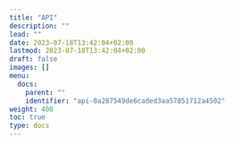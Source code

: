 ```yaml
---
title: "API"
description: ""
lead: ""
date: 2023-07-18T13:42:04+02:00
lastmod: 2023-07-18T13:42:04+02:00
draft: false
images: []
menu:
  docs:
    parent: ""
    identifier: "api-0a287549de6caded3aa57851712a4502"
weight: 400
toc: true
type: docs
---
```

